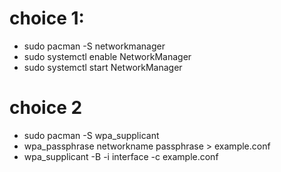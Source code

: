 


# choice 1:

- sudo pacman -S networkmanager
- sudo systemctl enable NetworkManager
- sudo systemctl start NetworkManager



# choice 2


- sudo pacman -S wpa_supplicant
- wpa_passphrase networkname passphrase > example.conf
- wpa_supplicant -B -i interface -c example.conf
